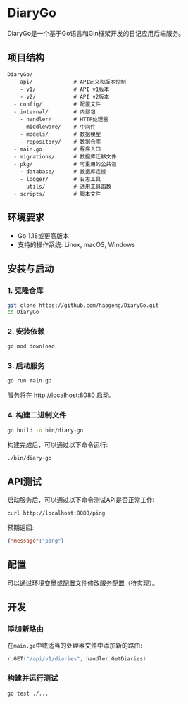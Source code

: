 # DiaryGo

DiaryGo是一个基于Go语言和Gin框架开发的日记应用后端服务。

## 项目结构

```
DiaryGo/
  - api/             # API定义和版本控制
    - v1/            # API v1版本
    - v2/            # API v2版本
  - config/          # 配置文件
  - internal/        # 内部包
    - handler/       # HTTP处理器
    - middleware/    # 中间件
    - models/        # 数据模型
    - repository/    # 数据仓库
  - main.go          # 程序入口
  - migrations/      # 数据库迁移文件
  - pkg/             # 可重用的公共包
    - database/      # 数据库连接
    - logger/        # 日志工具
    - utils/         # 通用工具函数
  - scripts/         # 脚本文件
```

## 环境要求

- Go 1.18或更高版本
- 支持的操作系统: Linux, macOS, Windows

## 安装与启动

### 1. 克隆仓库

```bash
git clone https://github.com/haogeng/DiaryGo.git
cd DiaryGo
```

### 2. 安装依赖

```bash
go mod download
```

### 3. 启动服务

```bash
go run main.go
```

服务将在 http://localhost:8080 启动。

### 4. 构建二进制文件

```bash
go build -o bin/diary-go
```

构建完成后，可以通过以下命令运行:

```bash
./bin/diary-go
```

## API测试

启动服务后，可以通过以下命令测试API是否正常工作:

```bash
curl http://localhost:8080/ping
```

预期返回:

```json
{"message":"pong"}
```

## 配置

可以通过环境变量或配置文件修改服务配置（待实现）。

## 开发

### 添加新路由

在`main.go`中或适当的处理器文件中添加新的路由:

```go
r.GET("/api/v1/diaries", handler.GetDiaries)
```

### 构建并运行测试

```bash
go test ./...
``` 